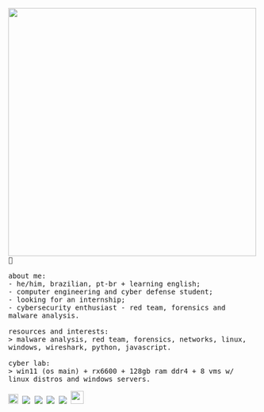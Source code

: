 <p float="left">
 <img src="https://i.imgur.com/XNTrjOd.jpeg" width="500" align="left">
  <p float="left">
    <samp>
      🥸
      <br>
      <br>
      about me:<br>
             - he/him, brazilian, pt-br + learning english;<br>
             - computer engineering and cyber defense student;<br>
             - looking for an internship;<br>
             - cybersecurity enthusiast - red team, forensics and malware analysis.<br>
      <br>
      resources and interests:<br>
          > malware analysis, red team, forensics, networks, linux, windows, wireshark, python, javascript.
      <br>
      <br>
      cyber lab:<br>
        > win11 (os main) + rx6600 + 128gb ram ddr4 + 8 vms w/ linux distros and windows servers.
      <br>
     <br>
     <img src="https://img.shields.io/badge/-Kali%20Linux-%23557C94?style=for-the-badge&logo=kalilinux&logoColor=white" width="20">
     <img src="https://img.shields.io/badge/-Wireshark-%231679A7?style=for-the-badge&logo=wireshark&logoColor=white">
     <img src="https://img.shields.io/badge/-TryHackMe-%23212C42?style=for-the-badge&logo=tryhackme&logoColor=white">
     <img src="https://img.shields.io/badge/-HackTheBox-%239FEF00?style=for-the-badge&logo=hackthebox&logoColor=white">
     <img src="https://img.shields.io/badge/-Bugcrowd-%23F26822?style=for-the-badge&logo=bugcrowd&logoColor=white">
       <a href="https://github.com/antonkomarev/github-profile-views-counter">
    <img src="https://komarev.com/ghpvc/?username=gabrielftanaka" height="26em">
    </samp>
  </p>
</p>
